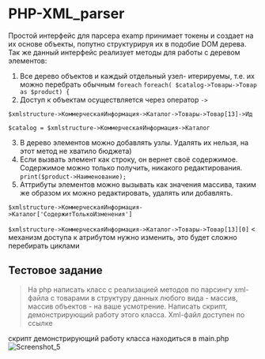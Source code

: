 # PHP-XML_parser
Простой интерфейс для парсера examp принимает токены и создает на их основе объекты, попутно структурируя их в подобие DOM дерева.
Так же данный интерфейс реализует методы для работы с деревом элементов: 

1. Все дерево объектов и каждый отдельный узел- итерируемы, т.е. их можно перебрать обычным `foreach`
`foreach( $catalog->Товары->Товар as $product) {`
2. Доступ к объектам осуществляется через оператор `->`

```$xmlstructure->КоммерческаяИнформация->Каталог->Товары->Товар[13]->Ид```

```$catalog = $xmlstructure->КоммерческаяИнформация->Каталог```

3. В дерево элементов можно добавлять узлы. Удалять их нельзя, на этот метод не хватило бюджета)
4. Если вызвать элемент как строку, он вернет своё содержимое. Содержимое можно только получить, никакого редактирования.
`print($product->Наименование);`
5. Аттрибуты элементов можно вызывать как значения массива, таким же образом их можно редактировать, удалять или добавлять.

```$xmlstructure->КоммерческаяИнформация->Каталог['СодержитТолькоИзменения']```

`$xmlstructure->КоммерческаяИнформация->Каталог->Товары->Товар[13][0]` < механизм доступа к атрибутом нужно изменить, это будет сложно перебирать циклами

## Тестовое задание
> На php написать класс с реализацией методов по парсингу xml-файла с товарами в структуру данных любого вида - массив, массив объектов - на ваше усмотрение.
Написать скрипт, демонстрирующий работу этого класса.
Xml-файл доступен по ссылке 

скрипт демонстрирующий работу класса находиться в main.php
![Screenshot_5](https://user-images.githubusercontent.com/22717464/125829482-f083b8c7-cf39-45ac-94a9-264bfa005276.png)
